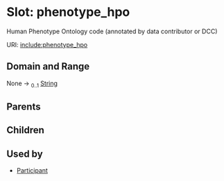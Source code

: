 
# Slot: phenotype_hpo


Human Phenotype Ontology code (annotated by data contributor or DCC)

URI: [include:phenotype_hpo](https://w3id.org/include/phenotype_hpo)


## Domain and Range

None &#8594;  <sub>0..1</sub> [String](types/String.md)

## Parents


## Children


## Used by

 * [Participant](Participant.md)
